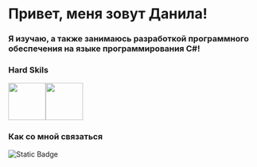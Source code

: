 <h1>Привет, меня зовут Данила!</h1>


<h3>Я изучаю, а также занимаюсь разработкой программного обеспечения на языке программирования C#!</h2>


<h3>Hard Skils</h3>
<img src="https://cdn-icons-png.flaticon.com/512/6132/6132221.png" width="75"/><img src="https://upload.wikimedia.org/wikipedia/commons/e/ee/.NET_Core_Logo.svg" width="75">

<h3>Как со мной связаться</h3>
<img alt="Static Badge" src="https://img.shields.io/badge/telegram-0090ff?style=for-the-badge&logoColor=telegram&link=https%3A%2F%2Ft.me%2Fb0ndisss">

